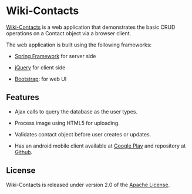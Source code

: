 # Wiki-Contacts

[Wiki-Contacts] is a web application that demonstrates the basic CRUD operations on a Contact object via a browser client.

The web application is built using the following frameworks:

- [Spring Framework] for server side

- [jQuery] for client side

- [Bootstrap]: for web UI


## Features

- Ajax calls to query the database as the user types.

- Process image using HTML5 for uploading.

- Validates contact object before user creates or updates.

- Has an android mobile client available at [Google Play] and repository at [Github].


## License

Wiki-Contacts is released under version 2.0 of the [Apache License].


[Wiki-Contacts]: http://wiki-contacts.com
[Spring Framework]: http://projects.spring.io/spring-framework
[jQuery]: http://jquery.com/
[Bootstrap]: http://getbootstrap.com/
[Google Play]: https://play.google.com/store/apps/details?id=com.kahkong.wikicontacts
[GitHub]: https://github.com/strengthandwill/wiki-contacts-android
[Apache License]: http://www.apache.org/licenses/LICENSE-2.0
